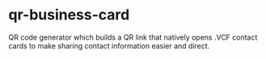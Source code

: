# qr-business-card
QR code generator which builds a QR link that natively opens .VCF contact cards to make sharing contact information easier and direct.
